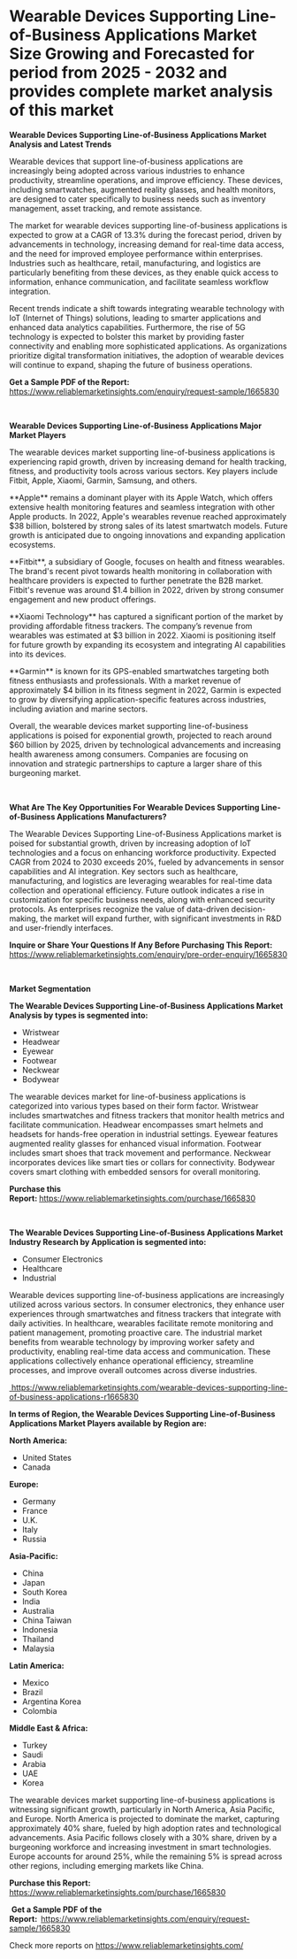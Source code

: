 <p><h1>Wearable Devices Supporting Line-of-Business Applications Market Size Growing and Forecasted for period from 2025 - 2032 and provides complete market analysis of this market</h1></p><p><strong>Wearable Devices Supporting Line-of-Business Applications Market Analysis and Latest Trends</strong></p>
<p><p>Wearable devices that support line-of-business applications are increasingly being adopted across various industries to enhance productivity, streamline operations, and improve efficiency. These devices, including smartwatches, augmented reality glasses, and health monitors, are designed to cater specifically to business needs such as inventory management, asset tracking, and remote assistance.</p><p>The market for wearable devices supporting line-of-business applications is expected to grow at a CAGR of 13.3% during the forecast period, driven by advancements in technology, increasing demand for real-time data access, and the need for improved employee performance within enterprises. Industries such as healthcare, retail, manufacturing, and logistics are particularly benefiting from these devices, as they enable quick access to information, enhance communication, and facilitate seamless workflow integration.</p><p>Recent trends indicate a shift towards integrating wearable technology with IoT (Internet of Things) solutions, leading to smarter applications and enhanced data analytics capabilities. Furthermore, the rise of 5G technology is expected to bolster this market by providing faster connectivity and enabling more sophisticated applications. As organizations prioritize digital transformation initiatives, the adoption of wearable devices will continue to expand, shaping the future of business operations.</p></p>
<p><strong>Get a Sample PDF of the Report:&nbsp;</strong> <a href="https://www.reliablemarketinsights.com/enquiry/request-sample/1665830?utm_campaign=3033&utm_medium=2&utm_source=Github&utm_content=ia&utm_term=06042025&utm_id=wearable-devices-supporting-line-of-business-applications">https://www.reliablemarketinsights.com/enquiry/request-sample/1665830</a></p>
<p>&nbsp;</p>
<p><strong>Wearable Devices Supporting Line-of-Business Applications Major Market Players</strong></p>
<p><p>The wearable devices market supporting line-of-business applications is experiencing rapid growth, driven by increasing demand for health tracking, fitness, and productivity tools across various sectors. Key players include Fitbit, Apple, Xiaomi, Garmin, Samsung, and others.</p><p>**Apple** remains a dominant player with its Apple Watch, which offers extensive health monitoring features and seamless integration with other Apple products. In 2022, Apple's wearables revenue reached approximately $38 billion, bolstered by strong sales of its latest smartwatch models. Future growth is anticipated due to ongoing innovations and expanding application ecosystems.</p><p>**Fitbit**, a subsidiary of Google, focuses on health and fitness wearables. The brand's recent pivot towards health monitoring in collaboration with healthcare providers is expected to further penetrate the B2B market. Fitbit's revenue was around $1.4 billion in 2022, driven by strong consumer engagement and new product offerings.</p><p>**Xiaomi Technology** has captured a significant portion of the market by providing affordable fitness trackers. The company’s revenue from wearables was estimated at $3 billion in 2022. Xiaomi is positioning itself for future growth by expanding its ecosystem and integrating AI capabilities into its devices.</p><p>**Garmin** is known for its GPS-enabled smartwatches targeting both fitness enthusiasts and professionals. With a market revenue of approximately $4 billion in its fitness segment in 2022, Garmin is expected to grow by diversifying application-specific features across industries, including aviation and marine sectors.</p><p>Overall, the wearable devices market supporting line-of-business applications is poised for exponential growth, projected to reach around $60 billion by 2025, driven by technological advancements and increasing health awareness among consumers. Companies are focusing on innovation and strategic partnerships to capture a larger share of this burgeoning market.</p></p>
<p>&nbsp;</p>
<p><strong>What Are The Key Opportunities For Wearable Devices Supporting Line-of-Business Applications Manufacturers?</strong></p>
<p><p>The Wearable Devices Supporting Line-of-Business Applications market is poised for substantial growth, driven by increasing adoption of IoT technologies and a focus on enhancing workforce productivity. Expected CAGR from 2024 to 2030 exceeds 20%, fueled by advancements in sensor capabilities and AI integration. Key sectors such as healthcare, manufacturing, and logistics are leveraging wearables for real-time data collection and operational efficiency. Future outlook indicates a rise in customization for specific business needs, along with enhanced security protocols. As enterprises recognize the value of data-driven decision-making, the market will expand further, with significant investments in R&D and user-friendly interfaces.</p></p>
<p><strong>Inquire or Share Your Questions If Any Before Purchasing This Report:</strong> <a href="https://www.reliablemarketinsights.com/enquiry/pre-order-enquiry/1665830?utm_campaign=3033&utm_medium=2&utm_source=Github&utm_content=ia&utm_term=06042025&utm_id=wearable-devices-supporting-line-of-business-applications">https://www.reliablemarketinsights.com/enquiry/pre-order-enquiry/1665830</a></p>
<p>&nbsp;</p>
<p><strong>Market Segmentation</strong></p>
<p><strong>The Wearable Devices Supporting Line-of-Business Applications Market Analysis by types is segmented into:</strong></p>
<p><ul><li>Wristwear</li><li>Headwear</li><li>Eyewear</li><li>Footwear</li><li>Neckwear</li><li>Bodywear</li></ul></p>
<p><p>The wearable devices market for line-of-business applications is categorized into various types based on their form factor. Wristwear includes smartwatches and fitness trackers that monitor health metrics and facilitate communication. Headwear encompasses smart helmets and headsets for hands-free operation in industrial settings. Eyewear features augmented reality glasses for enhanced visual information. Footwear includes smart shoes that track movement and performance. Neckwear incorporates devices like smart ties or collars for connectivity. Bodywear covers smart clothing with embedded sensors for overall monitoring.</p></p>
<p><strong>Purchase this Report:&nbsp;</strong><a href="https://www.reliablemarketinsights.com/purchase/1665830?utm_campaign=3033&utm_medium=2&utm_source=Github&utm_content=ia&utm_term=06042025&utm_id=wearable-devices-supporting-line-of-business-applications">https://www.reliablemarketinsights.com/purchase/1665830</a></p>
<p>&nbsp;</p>
<p><strong>The Wearable Devices Supporting Line-of-Business Applications Market Industry Research by Application is segmented into:</strong></p>
<p><ul><li>Consumer Electronics</li><li>Healthcare</li><li>Industrial</li></ul></p>
<p><p>Wearable devices supporting line-of-business applications are increasingly utilized across various sectors. In consumer electronics, they enhance user experiences through smartwatches and fitness trackers that integrate with daily activities. In healthcare, wearables facilitate remote monitoring and patient management, promoting proactive care. The industrial market benefits from wearable technology by improving worker safety and productivity, enabling real-time data access and communication. These applications collectively enhance operational efficiency, streamline processes, and improve overall outcomes across diverse industries.</p></p>
<p><a href="https://www.reliablemarketinsights.com/wearable-devices-supporting-line-of-business-applications-r1665830?utm_campaign=3033&utm_medium=2&utm_source=Github&utm_content=ia&utm_term=06042025&utm_id=wearable-devices-supporting-line-of-business-applications">&nbsp;https://www.reliablemarketinsights.com/wearable-devices-supporting-line-of-business-applications-r1665830</a></p>
<p><strong>In terms of Region, the Wearable Devices Supporting Line-of-Business Applications Market Players available by Region are:</strong></p>
<p>
    <p> <strong> North America: </strong>
        <ul>
            <li>United States</li>
            <li>Canada</li>
        </ul>
        </p> 
    <p> <strong> Europe: </strong>
        <ul>
            <li>Germany</li>
            <li>France</li>
            <li>U.K.</li>
            <li>Italy</li>
            <li>Russia</li>
        </ul>
        </p> 
    <p> <strong> Asia-Pacific: </strong>
        <ul>
            <li>China</li>
            <li>Japan</li>
            <li>South Korea</li>
            <li>India</li>
            <li>Australia</li>
            <li>China Taiwan</li>
            <li>Indonesia</li>
            <li>Thailand</li>
            <li>Malaysia</li>
        </ul>
        </p> 
    <p> <strong> Latin America: </strong>
        <ul>
            <li>Mexico</li>
            <li>Brazil</li>
            <li>Argentina Korea</li>
            <li>Colombia</li>
        </ul>
        </p> 
    <p> <strong> Middle East & Africa: </strong>
        <ul>
            <li>Turkey</li>
            <li>Saudi</li>
            <li>Arabia</li>
            <li>UAE</li>
            <li>Korea</li>
        </ul>
    </p>
    </p>
<p><p>The wearable devices market supporting line-of-business applications is witnessing significant growth, particularly in North America, Asia Pacific, and Europe. North America is projected to dominate the market, capturing approximately 40% share, fueled by high adoption rates and technological advancements. Asia Pacific follows closely with a 30% share, driven by a burgeoning workforce and increasing investment in smart technologies. Europe accounts for around 25%, while the remaining 5% is spread across other regions, including emerging markets like China.</p></p>
<p><strong>Purchase this Report: </strong><a href="https://www.reliablemarketinsights.com/purchase/1665830?utm_campaign=3033&utm_medium=2&utm_source=Github&utm_content=ia&utm_term=06042025&utm_id=wearable-devices-supporting-line-of-business-applications">https://www.reliablemarketinsights.com/purchase/1665830</a></p>
<p>&nbsp;<strong>Get a Sample PDF of the Report:&nbsp;&nbsp;</strong><a href="https://www.reliablemarketinsights.com/enquiry/request-sample/1665830?utm_campaign=3033&utm_medium=2&utm_source=Github&utm_content=ia&utm_term=06042025&utm_id=wearable-devices-supporting-line-of-business-applications">https://www.reliablemarketinsights.com/enquiry/request-sample/1665830</a></p>
<p><strong></strong></p>
<p>Check more reports on <a href="https://www.reliablemarketinsights.com/?utm_campaign=3033&utm_medium=2&utm_source=Github&utm_content=ia&utm_term=06042025&utm_id=wearable-devices-supporting-line-of-business-applications">https://www.reliablemarketinsights.com/</a></p>